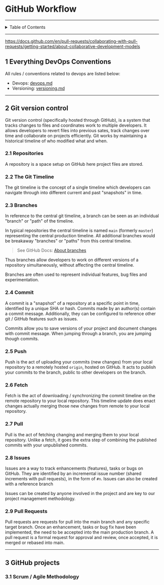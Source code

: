 # GitHub Workflow

---

<details markdown="1">
  <summary>Table of Contents</summary>

-

</details>

---

https://docs.github.com/en/pull-requests/collaborating-with-pull-requests/getting-started/about-collaborative-development-models

## 1 Everything DevOps Conventions

All rules / conventions related to devops are listed below:

- Devops: [devops.md](..%2Fconventions%2Fdevops.md)
- Versioning: [versioning.md](..%2Fconventions%2Fversioning.md)

---

## 2 Git version control

Git version control (specifically hosted through GitHub), is a system that
tracks changes to files and coordinates work to multiple developers. It allows
developers to revert files into previous sates, track changes over time and
collaborate on projects efficiently. Git works by maintaining a historical
timeline of who modified what and when.

### 2.1 Repositories

A repository is a space setup on GitHub here project files are stored.

### 2.2 The Git Timeline

The git timeline is the concept of a single timeline which developers can
navigate through into different current and past "snapshots" in time.

### 2.3 Branches

In reference to the central git timeline, a branch can be seen as an individual
"branch" or "path" of the timeline.

In typical repositories the central timeline is named `main` (formerly `master`)
representing the central production timeline. All additional branches would be
breakaway "branches" or "paths" from this central timeline.

> See GitHub Docs:
> [About branches](https://docs.github.com/en/pull-requests/collaborating-with-pull-requests/proposing-changes-to-your-work-with-pull-requests/about-branches)

Thus branches allow developers to work on different versions of a repository
simultaneously, without affecting the central timeline.

Branches are often used to represent individual features, bug files and
experimentation.

### 2.4 Commit

A commit is a "snapshot" of a repository at a specific point in time, identified
by a unique SHA or hash. Commits made by an author(s) contain a commit message.
Additionally, they can be configured to reference other git / GitHub features
such as issues.

Commits allow you to save versions of your project and document changes with
commit message. When jumping through a branch, you are jumping though commits.

### 2.5 Push

Push is the act of uploading your commits (new changes) from your local
repository to a remotely hosted `origin`, hosted on GitHub. It acts to publish
your commits to the branch, public to other developers on the branch.

### 2.6 Fetch

Fetch is the act of downloading / synchronizing the commit timeline on the
remote repository to your local repository. This timeline update does enact
changes actually merging those new changes from remote to your local repository.

### 2.7 Pull

Pull is the act of fetching changing and merging them to your local repository.
Unlike a fetch, it goes the extra step of combining the published commits with
your unpublished commits.

### 2.8 Issues

Issues are a way to track enhancements (features), tasks or bugs on GitHub. They
are identified by an incremental issue number (shared increments with pull
requests), in the form of `#n`. Issues can also be created with a reference
branch

Issues can be created by anyone involved in the project and are key to our
project management methodology.

### 2.9 Pull Requests

Pull requests are requests for pull into the main branch and any specific target
branch. Once an enhancement, tasks or bug fix have been implemented, the need to
be accepted into the main production branch. A pull request is a formal request
for approval and review, once accepted, it is merged or rebased into main.

---

## 3 GitHub projects

### 3.1 Scrum / Agile Methodology
